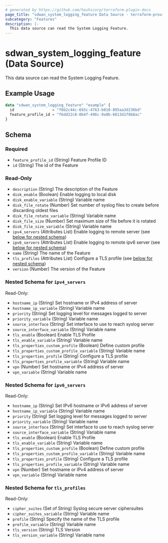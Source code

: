 ```yaml
---
# generated by https://github.com/hashicorp/terraform-plugin-docs
page_title: "sdwan_system_logging_feature Data Source - terraform-provider-sdwan"
subcategory: "Features"
description: |-
  This data source can read the System Logging Feature.
---
```


# sdwan_system_logging_feature (Data Source)

This data source can read the System Logging Feature.

## Example Usage

```terraform
data "sdwan_system_logging_feature" "example" {
  id                 = "f6b2c44c-693c-4763-b010-895aa3d236bd"
  feature_profile_id = "f6dd22c8-0b4f-496c-9a0b-6813d1f8b8ac"
}
```

<!-- schema generated by tfplugindocs -->
## Schema

### Required

- `feature_profile_id` (String) Feature Profile ID
- `id` (String) The id of the Feature

### Read-Only

- `description` (String) The description of the Feature
- `disk_enable` (Boolean) Enable logging to local disk
- `disk_enable_variable` (String) Variable name
- `disk_file_rotate` (Number) Set number of syslog files to create before discarding oldest files
- `disk_file_rotate_variable` (String) Variable name
- `disk_file_size` (Number) Set maximum size of file before it is rotated
- `disk_file_size_variable` (String) Variable name
- `ipv4_servers` (Attributes List) Enable logging to remote server (see [below for nested schema](#nestedatt--ipv4_servers))
- `ipv6_servers` (Attributes List) Enable logging to remote ipv6 server (see [below for nested schema](#nestedatt--ipv6_servers))
- `name` (String) The name of the Feature
- `tls_profiles` (Attributes List) Configure a TLS profile (see [below for nested schema](#nestedatt--tls_profiles))
- `version` (Number) The version of the Feature

<a id="nestedatt--ipv4_servers"></a>
### Nested Schema for `ipv4_servers`

Read-Only:

- `hostname_ip` (String) Set hostname or IPv4 address of server
- `hostname_ip_variable` (String) Variable name
- `priority` (String) Set logging level for messages logged to server
- `priority_variable` (String) Variable name
- `source_interface` (String) Set interface to use to reach syslog server
- `source_interface_variable` (String) Variable name
- `tls_enable` (Boolean) Enable TLS Profile
- `tls_enable_variable` (String) Variable name
- `tls_properties_custom_profile` (Boolean) Define custom profile
- `tls_properties_custom_profile_variable` (String) Variable name
- `tls_properties_profile` (String) Configure a TLS profile
- `tls_properties_profile_variable` (String) Variable name
- `vpn` (Number) Set hostname or IPv4 address of server
- `vpn_variable` (String) Variable name


<a id="nestedatt--ipv6_servers"></a>
### Nested Schema for `ipv6_servers`

Read-Only:

- `hostname_ip` (String) Set IPv6 hostname or IPv6 address of server
- `hostname_ip_variable` (String) Variable name
- `priority` (String) Set logging level for messages logged to server
- `priority_variable` (String) Variable name
- `source_interface` (String) Set interface to use to reach syslog server
- `source_interface_variable` (String) Variable name
- `tls_enable` (Boolean) Enable TLS Profile
- `tls_enable_variable` (String) Variable name
- `tls_properties_custom_profile` (Boolean) Define custom profile
- `tls_properties_custom_profile_variable` (String) Variable name
- `tls_properties_profile` (String) Configure a TLS profile
- `tls_properties_profile_variable` (String) Variable name
- `vpn` (Number) Set hostname or IPv4 address of server
- `vpn_variable` (String) Variable name


<a id="nestedatt--tls_profiles"></a>
### Nested Schema for `tls_profiles`

Read-Only:

- `cipher_suites` (Set of String) Syslog secure server ciphersuites
- `cipher_suites_variable` (String) Variable name
- `profile` (String) Specify the name of the TLS profile
- `profile_variable` (String) Variable name
- `tls_version` (String) TLS Version
- `tls_version_variable` (String) Variable name
